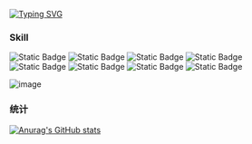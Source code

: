 [![Typing SVG](https://readme-typing-svg.demolab.com?font=Fira+Code&pause=1000&color=4700F7&random=false&width=435&lines=Hello+Lain;%E6%97%A0%E8%AE%BA%E5%9C%A8%E5%93%AA%EF%BC%8C%E4%BA%BA%E4%B8%8E%E4%BA%BA%E9%83%BD%E5%BD%BC%E6%AD%A4%E7%9B%B8%E8%BF%9E)](https://git.io/typing-svg)

### Skill
<img alt="Static Badge" src="https://img.shields.io/badge/JAVA-orange"> <img alt="Static Badge" src="https://img.shields.io/badge/Python-green">
<img alt="Static Badge" src="https://img.shields.io/badge/C%23-Purple">
<img alt="Static Badge" src="https://img.shields.io/badge/HTML-blue">
<img alt="Static Badge" src="https://img.shields.io/badge/CSS-blue">
<img alt="Static Badge" src="https://img.shields.io/badge/JavaScript-red">
<img alt="Static Badge" src="https://img.shields.io/badge/jQuery-yellow">
<img alt="Static Badge" src="https://img.shields.io/badge/MySQL-purple">




![image](https://github.com/Blackcat-love/Blackcat-love/blob/main/static/images/serial-experiments-lain-disappear.gif)

### 统计

[![Anurag's GitHub stats](https://github-readme-stats.vercel.app/api?username=Blackcat-love&show_icons=true&theme=synthwave)](https://github.com/anuraghazra/github-readme-stats)






